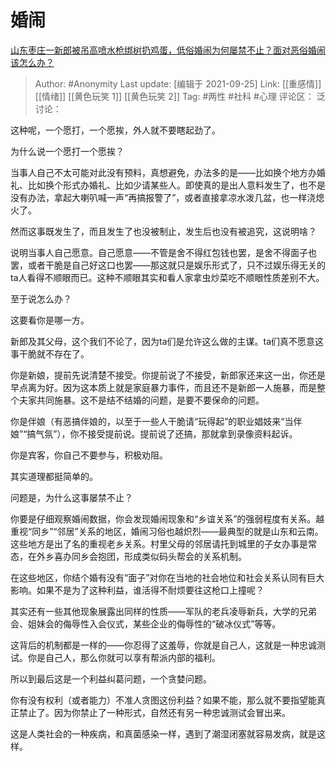 # 婚闹
[山东枣庄一新郎被吊高喷水枪绑树扔鸡蛋，低俗婚闹为何屡禁不止？面对恶俗婚闹该怎么办？](https://www.zhihu.com/question/488434965/answer/2138311727)

> Author: #Anonymity
> Last update: [编辑于 2021-09-25]
> Link: [[重感情]] [[情绪]] [[黄色玩笑 1]] [[黄色玩笑 2]]
> Tag: #两性 #社科 #心理
> 评论区：
> 泛讨论：

这种呢，一个愿打，一个愿挨，外人就不要瞎起劲了。

为什么说一个愿打一个愿挨？

当事人自己不太可能对此没有预料，真想避免，办法多的是——比如换个地方办婚礼、比如换个形式办婚礼、比如少请某些人。即使真的是出人意料发生了，也不是没有办法，拿起大喇叭喊一声“再搞报警了”，或者直接拿凉水泼几盆，也一样浇熄火了。

然而这事既发生了，而且发生了也没被制止，发生后也没有被追究，这说明啥？

说明当事人自己愿意。自己愿意——不管是舍不得红包钱也罢，是舍不得面子也罢，或者干脆是自己好这口也罢——那这就只是娱乐形式了，只不过娱乐得无关的ta人看得不顺眼而已。这种不顺眼其实和看人家拿虫炒菜吃不顺眼性质差别不大。

至于说怎么办？

这要看你是哪一方。

新郎及其父母，这个我们不论了，因为ta们是允许这么做的主谋。ta们真不愿意这事干脆就不存在了。

你是新娘，提前先说清楚不接受。你提前说了不接受，新郎家还来这一出，你还是早点离为好。因为这本质上就是家庭暴力事件，而且还不是新郎一人施暴，而是整个夫家共同施暴。这不是结不结婚的问题，是要不要保命的问题。

你是伴娘（有恶搞伴娘的，以至于一些人干脆请“玩得起”的职业娼妓来“当伴娘”“搞气氛”），你不接受提前说。提前说了还搞，那就拿到录像资料起诉。

你是宾客，你自己不要参与，积极劝阻。

其实道理都挺简单的。

问题是，为什么这事屡禁不止？

你要是仔细观察婚闹数据，你会发现婚闹现象和“乡谊关系”的强弱程度有关系。越重视“同乡”“邻居”关系的地区，婚闹习俗也越炽烈——最典型的就是山东和云南。这些地方是出了名的重视老乡关系。村里父母的邻居请托到城里的子女办事是常态，在外乡喜办同乡会抱团，形成类似码头帮会的关系机制。

在这些地区，你结个婚有没有“面子”对你在当地的社会地位和社会关系认同有巨大影响。如果不是为了这种利益，谁活得不耐烦要往这枪口上撞呢？

其实还有一些其他现象展露出同样的性质——军队的老兵凌辱新兵，大学的兄弟会、姐妹会的侮辱性入会仪式，某些企业的侮辱性的“破冰仪式”等等。

这背后的机制都是一样的——你忍得了这羞辱，你就是自己人，这就是一种忠诚测试。你是自己人，那么你就可以享有帮派内部的福利。

所以到最后这是一个利益纠葛问题，一个贪婪问题。

你有没有权利（或者能力）不准人贪图这份利益？如果不能，那么就不要指望能真正禁止了。因为你禁止了一种形式，自然还有另一种忠诚测试会冒出来。

这是人类社会的一种疾病，和真菌感染一样，遇到了潮湿闭塞就容易发病，就是这样。
